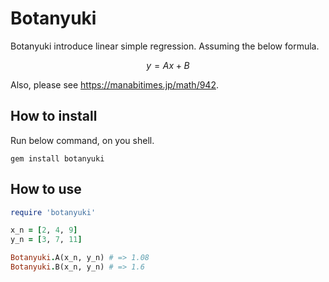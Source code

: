 # Botanyuki

Botanyuki introduce linear simple regression. Assuming the below formula.

$$y=Ax+B$$

Also, please see https://manabitimes.jp/math/942.

## How to install

Run below command, on you shell.

```console
gem install botanyuki
```

## How to use

```ruby
require 'botanyuki'

x_n = [2, 4, 9]
y_n = [3, 7, 11]

Botanyuki.A(x_n, y_n) # => 1.08
Botanyuki.B(x_n, y_n) # => 1.6
```
